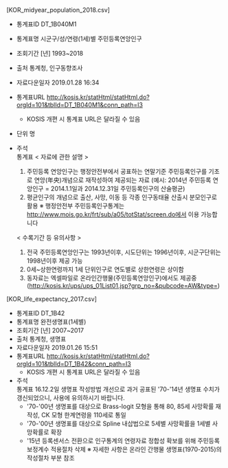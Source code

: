 [KOR_midyear_population_2018.csv]
- 통계표ID	DT_1B040M1
- 통계표명	시군구/성/연령(1세)별 주민등록연앙인구
- 조회기간	[년] 1993~2018
- 출처	통계청, 인구동향조사
- 자료다운일자	2019.01.28 16:34
- 통계표URL	http://kosis.kr/statHtml/statHtml.do?orgId=101&tblId=DT_1B040M1&conn_path=I3
	* KOSIS 개편 시 통계표 URL은 달라질 수 있음
- 단위	명
- 주석	
통계표	< 자료에 관한 설명 >
	1. 주민등록 연앙인구는 행정안전부에서 공표하는 연말기준 주민등록인구를 기초로 연앙(年央)개념으로 재작성하여 제공되는 자료
	(예시: 2014년 주민등록 연앙인구 = 2014.1.1일과 2014.12.31일 주민등록인구의 산술평균)
	2. 평균인구의 개념으로 출산, 사망, 이동 등 각종 인구동태율 산출시 분모인구로 활용
	※ 행정안전부 주민등록인구통계는 http://www.mois.go.kr/frt/sub/a05/totStat/screen.do에서 이용 가능합니다
	
	< 수록기간 등 유의사항 >
	1. 전국 주민등록연앙인구는 1993년이후, 시도단위는 1996년이후, 시군구단위는 1998년이후 제공 가능
	2. 0세~상한연령까지 1세 단위인구로 연도별로 상한연령은 상이함
	3. 동자료는 엑셀파일로 온라인간행물(주민등록연앙인구)에서도 제공중
	(http://kosis.kr/ups/ups_01List01.jsp?grp_no=&pubcode=AW&type=)

[KOR_life_expectancy_2017.csv]
- 통계표ID	DT_1B42
- 통계표명	완전생명표(1세별)
- 조회기간	[년] 2007~2017
- 출처	통계청, 생명표
- 자료다운일자	2019.01.26 15:51
- 통계표URL	http://kosis.kr/statHtml/statHtml.do?orgId=101&tblId=DT_1B42&conn_path=I3
	* KOSIS 개편 시 통계표 URL은 달라질 수 있음
- 주석	
통계표	16.12.2일 생명표 작성방법 개선으로 과거 공표된 '70-'14년 생명표 수치가 갱신되었으니, 사용에 유의하시기 바랍니다.
	- '70-'00년 생명표를 대상으로 Brass-logit 모형을 통해 80, 85세 사망확률 재작성, CK 모형 한계연령을 110세로 통일
	- '70-'00년 생명표를 대상으로 Spline 내삽법으로 5세별 사망확률을 1세별 사망확률로 확장
	- '15년 등록센서스 전환으로 인구통계의 연령자료 정합성 확보를 위해 주민등록 보정계수 적용절차 삭제
	※ 자세한 사항은 온라인 간행물 생명표(1970-2015)의 작성절차 부분 참조
